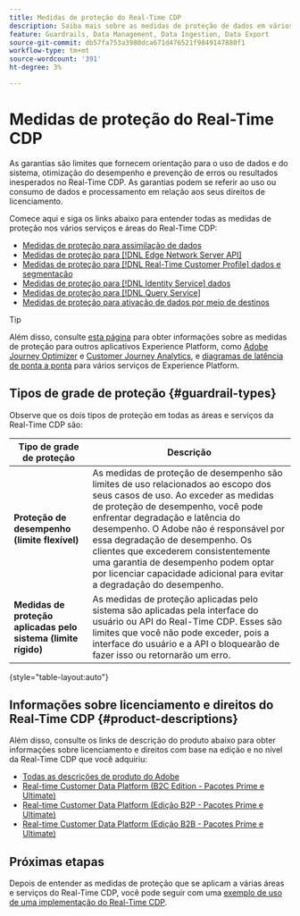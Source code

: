 ```yaml
---
title: Medidas de proteção do Real-Time CDP
description: Saiba mais sobre as medidas de proteção de dados em vários serviços e áreas do Real-Time CDP.
feature: Guardrails, Data Management, Data Ingestion, Data Export
source-git-commit: db57fa753a3980dca671d476521f9849147880f1
workflow-type: tm+mt
source-wordcount: '391'
ht-degree: 3%

---
```


# Medidas de proteção do Real-Time CDP

As garantias são limites que fornecem orientação para o uso de dados e do sistema, otimização do desempenho e prevenção de erros ou resultados inesperados no Real-Time CDP. As garantias podem se referir ao uso ou consumo de dados e processamento em relação aos seus direitos de licenciamento.

Comece aqui e siga os links abaixo para entender todas as medidas de proteção nos vários serviços e áreas do Real-Time CDP:

* [Medidas de proteção para assimilação de dados](/help/ingestion/guardrails.md)
* [Medidas de proteção para [!DNL Edge Network Server API]](/help/server-api/guardrails.md)
* [Medidas de proteção para [!DNL Real-Time Customer Profile] dados e segmentação](/help/profile/guardrails.md)
* [Medidas de proteção para [!DNL Identity Service] dados](/help/identity-service/guardrails.md)
* [Medidas de proteção para [!DNL Query Service]](/help/query-service/guardrails.md)
* [Medidas de proteção para ativação de dados por meio de destinos](/help/destinations/guardrails.md)

>[!TIP]
>
>Além disso, consulte [esta página](https://experienceleague.adobe.com/docs/blueprints-learn/architecture/architecture-overview/deployment/guardrails.html) para obter informações sobre as medidas de proteção para outros aplicativos Experience Platform, como [Adobe Journey Optimizer](https://experienceleague.adobe.com/docs/journey-optimizer.html?lang=pt-BR) e [Customer Journey Analytics](https://experienceleague.adobe.com/docs/customer-journey-analytics.html?lang=pt-BR), e [diagramas de latência de ponta a ponta](https://experienceleague.adobe.com/docs/blueprints-learn/architecture/architecture-overview/deployment/guardrails.html?lang=en#end-to-end-latency-diagrams) para vários serviços de Experience Platform.

## Tipos de grade de proteção {#guardrail-types}

Observe que os dois tipos de proteção em todas as áreas e serviços da Real-Time CDP são:

| Tipo de grade de proteção | Descrição |
|----------|---------|
| **Proteção de desempenho (limite flexível)** | As medidas de proteção de desempenho são limites de uso relacionados ao escopo dos seus casos de uso. Ao exceder as medidas de proteção de desempenho, você pode enfrentar degradação e latência do desempenho. O Adobe não é responsável por essa degradação de desempenho. Os clientes que excederem consistentemente uma garantia de desempenho podem optar por licenciar capacidade adicional para evitar a degradação do desempenho. |
| **Medidas de proteção aplicadas pelo sistema (limite rígido)** | As medidas de proteção aplicadas pelo sistema são aplicadas pela interface do usuário ou API do Real-Time CDP. Esses são limites que você não pode exceder, pois a interface do usuário e a API o bloquearão de fazer isso ou retornarão um erro. |

{style="table-layout:auto"}

## Informações sobre licenciamento e direitos do Real-Time CDP {#product-descriptions}

Além disso, consulte os links de descrição do produto abaixo para obter informações sobre licenciamento e direitos com base na edição e no nível da Real-Time CDP que você adquiriu:

* [Todas as descrições de produto do Adobe](https://helpx.adobe.com/legal/product-descriptions.html?lang=pt-BR)
* [Real-time Customer Data Platform (B2C Edition - Pacotes Prime e Ultimate)](https://helpx.adobe.com/legal/product-descriptions/real-time-customer-data-platform-b2c-edition-prime-and-ultimate-packages.html)
* [Real-time Customer Data Platform (Edição B2P - Pacotes Prime e Ultimate)](https://helpx.adobe.com/legal/product-descriptions/real-time-customer-data-platform-b2p-edition-prime-and-ultimate-packages.html)
* [Real-time Customer Data Platform (Edição B2B - Pacotes Prime e Ultimate)](https://helpx.adobe.com/legal/product-descriptions/real-time-customer-data-platform-b2b-edition-prime-and-ultimate-packages.html)

## Próximas etapas

Depois de entender as medidas de proteção que se aplicam a várias áreas e serviços do Real-Time CDP, você pode seguir com uma [exemplo de uso de uma implementação do Real-Time CDP](/help/rtcdp/get-started.md).
